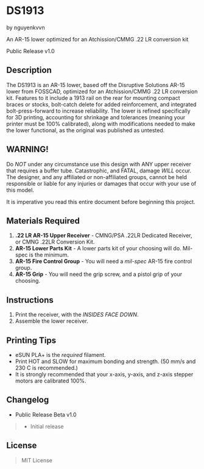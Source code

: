 # DS1913
by nguyenkvvn

An AR-15 lower optimized for an Atchission/CMMG .22 LR conversion kit

Public Release v1.0

## Description
The DS1913 is an AR-15 lower, based off the Disruptive Solutions AR-15 lower from FOSSCAD, optimized for an Atchission/CMMG .22 LR conversion kit. Features to it include a 1913 rail on the rear for mounting compact braces or stocks, bolt-catch delete for added reinforcement, and integrated bolt-press-forward to increase reliability. The lower is refined specifically for 3D printing, accounting for shrinkage and tolerances (meaning your printer must be 100% calibrated), along with modifications needed to make the lower functional, as the original was published as untested. 

## WARNING!
Do *NOT* under any circumstance use this design with ANY upper receiver that requires a buffer tube. Catastrophic, and FATAL, damage *WILL* occur. The designer, and any affiliated or non-affiliated groups, cannot be held responsible or liable for any injuries or damages that occur with your use of this model.

It is imperative you read this entire document before beginning this project.

## Materials Required
1. **.22 LR AR-15 Upper Receiver** - CMNG/PSA .22LR Dedicated Receiver, or CMNG .22LR Conversion Kit.
2. **AR-15 Lower Parts Kit** - A lower parts kit of your choosing will do. Mil-spec is the minimum.
3. **AR-15 Fire Control Group** - You will need a _mil-spec_ AR-15 fire control group.
4. **AR-15 Grip** - You will need the grip screw, and a pistol grip of your choosing.

## Instructions
1. Print the receiver, with the _INSIDES FACE DOWN_.
2. Assemble the lower receiver.

## Printing Tips
* eSUN PLA+ is the _required_ filament.
* Print HOT and SLOW for maximum bonding and strength. (50 mm/s and 230 C is recommended.)
* It is strongly recommended that your x-axis, y-axis, and z-axis stepper motors are calibrated 100%.

## Changelog
* Public Release Beta v1.0
> - Initial release

## License
> MIT License
